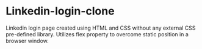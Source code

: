 # Linkedin-login-clone
Linkedin login page created using HTML and CSS without any external CSS pre-defined library. Utilizes flex property to overcome static position in a browser window.
